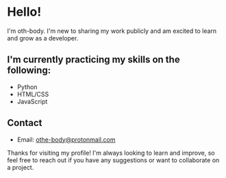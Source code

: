 # Hello!

I'm oth-body. I'm new to sharing my work publicly and am excited to learn and grow as a developer. 

## I'm currently practicing my skills on the following:

- Python
- HTML/CSS
- JavaScript

## Contact

- Email: othe-body@protonmail.com

Thanks for visiting my profile! I'm always looking to learn and improve, so feel free to reach out if you have any suggestions or want to collaborate on a project.

